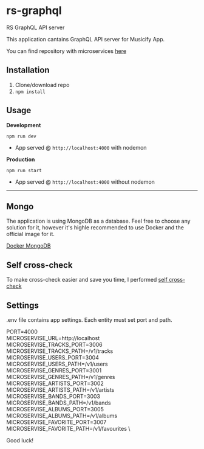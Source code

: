 # rs-graphql
RS GraphQL API server

This application cantains GraphQL API server for Musicify App. 

You can find repository with microservices [here](https://github.com/rolling-scopes-school/node-graphql-service)

## Installation
1. Clone/download repo
2. `npm install`

## Usage
**Development**

`npm run dev`

* App served @ `http://localhost:4000` with nodemon

**Production**

`npm run start`

* App served @ `http://localhost:4000` without nodemon

---

## Mongo

The application is using MongoDB as a database. Feel free to choose any solution for it, however it's highle recommended to use Docker and the official image for it.

[Docker MongoDB](https://hub.docker.com/_/mongo)


## Self cross-check

To make cross-check easier and save you time, I performed [self cross-check](https://github.com/inord777dev/rs-graphql/pull/1)

## Settings

.env file contains app settings. Each entity must set port and path.

PORT=4000 \
MICROSERVISE_URL=http://localhost \
MICROSERVISE_TRACKS_PORT=3006 \
MICROSERVISE_TRACKS_PATH=/v1/tracks \
MICROSERVISE_USERS_PORT=3004 \
MICROSERVISE_USERS_PATH=/v1/users \
MICROSERVISE_GENRES_PORT=3001 \
MICROSERVISE_GENRES_PATH=/v1/genres \
MICROSERVISE_ARTISTS_PORT=3002 \
MICROSERVISE_ARTISTS_PATH=/v1/artists \
MICROSERVISE_BANDS_PORT=3003 \
MICROSERVISE_BANDS_PATH=/v1/bands \
MICROSERVISE_ALBUMS_PORT=3005 \
MICROSERVISE_ALBUMS_PATH=/v1/albums \
MICROSERVISE_FAVORITE_PORT=3007 \
MICROSERVISE_FAVORITE_PATH=/v1/favourites \

Good luck!